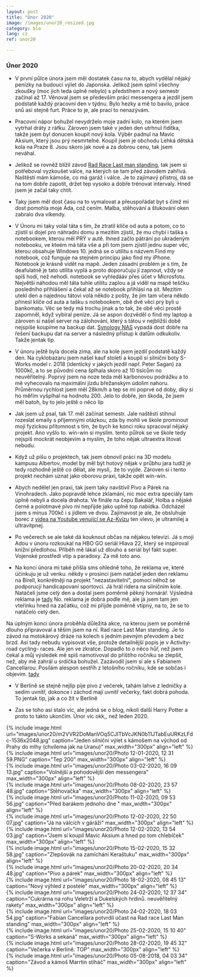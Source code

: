 ```yaml
---
layout: post
title: "Únor 2020"
image: /images/unor20_resized.jpg
category: blo
lang: cz
ref: unor20

---
```

 
 <h3>Únor 2020</h3>


- V první půlce února jsem měl dostatek času na to, abych vydělal nějaký penízky na budoucí výlet do Japonska. Jelikož jsem splnil všechny zkoušky (moc jich teda úplně nebylo) s předstihem a nový semestr začínal až 17. Věnoval jsem se především práci messengera a jezdil jsem podstatě každý pracovní den v týdnu. Bylo hezky a mě to bavilo, práce snů asi stejně furt. Práce to je, ale prací to nenazývám.

- Pracovní nápor bohužel nevydrželo moje zadní kolo, na kterém jsem vytrhal dráty z ráfku. Zároven jsem také v jeden den utrhnul řidítka, takže jsem byl donucen koupit nový kola. Výběr padnul na Mavic Aksium, který jsou prý nesmrtelné. Koupil jsem je obchodu Lehká dětská kola na Praze 8. Jsou skoro jak nové a za dobrou cenu, tak jsem neváhal. 

- Jelikož se rovněž blížil závod [Rad Race Last man standing](https://www.rad-race.com/), tak jsem si potřeboval vyzkoušet válce, na kterých se tam před závodem zahřívá. Naštěstí mám kámoše, co má garáž i válce. Je to zajímavý přístroj, dá se na tom dobře zapotit, držet tep vysoko a dobře trénovat intervaly. Hned jsem je začal taky chtít. 

- Taky jsem měl dost času na to vymalovat a přeuspořádat byt s čimž mi dost pomohla moje Áda, což cením. Malba, stěhování a štukování oken zabralo dva víkendy. 

- V Únoru mi taky volal táta s tim, že ztratil klíče od auta a potom, co to zjistil si dojel pro náhradní domu a mezitím zjistil, že mu chybí i taška s notebookem, kterou měl PRÝ v autě. Ihned začlo pátrání po ukradeným notebooku, ve kteém má táta vše a při tom jsem zjistil jednu super věc, kterou obsahuje Windows 10. jedná se o utilitu s názvem Find my notebook, což funguje na stejném principu jako find my iPhone. Notebook je krásně vidět na mapě. Jeden zásadní problém je s tím, že deafulatně je tato utilita vyplá a proto doporučuju jí zapnout, vždy se spíš hodí, než nehodí. notebook se vyhledááv přes účet v Microsfotu. Největší náhodou měl táta tuhle utilitu zaplou a já viděl na mapě teščku posledního přihlášení a čekal až se notebook přihlásí na sít. Mezitim utekl den a najednou tátovi volá někdo z pošty, že jim tam včera někdo přinesl klíče od auta a tašku s notebookem, obě dvě věci prý byli u bankomatu. Věc se tedy má trochu jinak a to tak, že obě věci prostě zapomněl, když vybíral peníze. Já se aspon dozvěděl o find my laptop a zároven si našel server na zálohování, který s tátou v nejbližší době nejspíše koupíme na backup dat. [Synology NAS](https://www.synology.com/cs-cz) vypadá dost dobře na řešení backupu dat na server a následný přístup k datům odkukoliv. Takže jentak tip. 

- V únoru ještě byla docela zima, ale na kole jsem jezdil podstatě každý den. Na cyklobazaru jsem našel kauf století a koupil si silniční boty S-Works model r. 2018 (identický v jakých jezdil např. Peter Sagan) za 1000kč, a to se původní cena šplhala skoro až 10 tisícům no neuvěřitelný. Poprvý jsem na noze teda měl karbonovou podrážku a to mě vyhecovalo na maximální jízdu břežanským údolím nahoru. Průměrnou rychlost jsem měl 28km/h a tep se mi poprvé od doby, dky si ho měřím vyšplhal na hodnotu 200. Jelo to dobře, jen škoda, že jsem měl batoh, by to jelo ještě o něco líp

- Jak jsem už psal, tak 17. měl začínat semestr. Jale naštěstí stihnul rozeslat emaily s příjemnými otázkou, zda by mohli ve škole prominout mojí fyzickou přítomnost s tím, že bych ke konci roku spracoval nějaký projekt. Ano vyšlo to. win-win si myslím. tento půlrok se ve škole tedy nejspíš mockrát neobjevím a myslím, že toho nějak ultraextra litovat nebudu.

- Když už píšu o projektech, tak jsem obnovil práci na 3D modelu kampusu Albertov, model by měl být hotový nějak v průbhu jara tudíž je tedy rozhodně ještě co dělat, ale myslí,. že to vyjde. Zároven si i tento projekt nechám uznat jako oborovu praxi, takže opět win-win.
 

- Abych nedělel jen praxi, tak jsem taky navštívil Pivo a Párek na Vinohradech. Jako popravdě lehce zklamání, nic moc extra speciály tam úplně nebyli a docela drahota. Ve finále na čepu Bakalář, Holba a nějaké černé a polotmavé pivo mi nepřijde jako uplně top nabídka. Odcházel jsem s mínus 700kč i s jídlem ve dvou. Zajímavost je ale, že obsluhuje borec z [videa na Youtube venující se Az-Kvízu](https://www.youtube.com/watch?v=URnBVxYifo4) ten vlevo, je ultramilej a ultravitpnej.

- Po večerech se ale také dá kouknout občas na nějakou televizi. Já s mojí Adou v únoru rozkoukal na HBO GO seriál Hlava 22, který se inspiroval knižní předlohou. Příběh mě lákal už dlouho a seriál byl fakt super. Vojenské prostředí vtip a paradoxy. Za mě toto ano.

- Na konci února mi také přišla sms ohledně toho, že reklama ve, které účinkuju je už venku. někdy v prosinci jsem natáčel jeden den reklamu na Birell, konkrétněji na projekt "nezastavitelní", pomocí něhož se podporucjí handicapovaní sportovci. Já hrál ridera na silničním kole. Natáčeli jsme celý den a dostal jsem poměrně pěkný hornárář. Výsledná reklama je [tady](https://vimeo.com/391609172?ref=em-share&fbclid=IwAR2tHc1Zfsf4WjIdCfy3gr88fZ_j6bdX60qOejylQmrUxxkJf-XIq5evOeU) No. reklama je dobrá podle mě, ale já jsem tam jen vteřinku hned na začátku, což mi přijde poměrně vtipný, na to, že se to natáčelo celý den.

Na úplným konci února proběhla důležitá akce, na kterou jsem se poměrně dlouho připravoval a těšim jsem na ní. Rad race Last Man standing. Je to závod na motokárový dráze na kolech s jedním pevným převodem a bez brzd. Asi tady nebudu vypisovat vše, protože detailnější popis je v Activity-road cycling- races. Ale jen ve zkratce. Dopadlo to o něco hůř, než jsem čekal a můj výsledek mě spíš namotivoval do příštího ročníku se zlepšit, než, aby mě zahrál u srdíčka bohužel. Zazávodil jsem si ale s Fabianem Cancellarou. Posílám alespon sestříh z letošního ročníku, kde se sobčas i objevím. [tady](https://www.youtube.com/watch?v=ArzMdQT_72g)

- V Berlíně se stejně nejlíp pije pivo z večerek, tahám lahve z ledničky a sedim uvnitř, dokonce i záchod mají uvnitř večerky, fakt dobrá pohoda. To jentak tip, jak a co žít v Berlíně


- Zas se toho asi stalo víc, ale jedná se o blog, nikoli další Harry Potter a proto to takto ukončím. Únor víc okk,, než leden 2020.


{% include image.html url="images/unor20/m2VVR2DoManVOq5CJITbVcJKN0b11JTabEuURKzLFdc-1536x2048.jpg" caption="Jeden silniční výlet s kámošem na východ od Prahy do mlhy (chvílema jak na Uranu)" max_width="300px" align="left" %}
<br>
{% include image.html url="images/unor20/Photo 12-01-2020, 12 31 59.PNG" caption="Tep 200" max_width="300px" align="left" %}
<br>
{% include image.html url="images/unor20/Photo 03-02-2020, 16 09 13.jpg" caption="Volnější a pohodovější den messengera" max_width="300px" align="left" %}
<br>
{% include image.html url="images/unor20/Photo 08-02-2020, 23 57 48.jpg" caption="Stěhovačka" max_width="300px" align="left" %}
<br>
{% include image.html url="images/unor20/Photo 11-02-2020, 09 53 56.jpg" caption="Před barákem jednoho dne " max_width="300px" align="left" %}
<br>
{% include image.html url="images/unor20/Photo 12-02-2020, 22 50 07.jpg" caption="Já na válcích v gáráži" max_width="300px" align="left" %}
<br>
{% include image.html url="images/unor20/Photo 12-02-2020, 13 54 03.jpg" caption="Jsem si koupil Mavic Aksium a hned po tom chlebíček" max_width="300px" align="left" %}
<br>
{% include image.html url="images/unor20/Photo 15-02-2020, 15 32 58.jpg" caption="Zlepšovák na zamíchání Keraštuku" max_width="300px" align="left" %}
<br>
{% include image.html url="images/unor20/Photo 20-02-2020, 20 34 48.jpg" caption="Pivo a párek" max_width="300px" align="left" %}
<br>
{% include image.html url="images/unor20/Photo 18-02-2020, 08 45 13" caption="Nový výhled z postele" max_width="300px" align="left" %}
<br>
{% include image.html url="images/unor20/Photo 24-02-2020, 12 37 34" caption="Cukrárna na rohu Veletrží a Dukelských hrdinů. neuvěřitelný rakety" max_width="300px" align="left" %}
<br>
{% include image.html url="images/unor20/Photo 24-02-2020, 18 03 54.jpg" caption="Fabian Cancellara potvrdil účast na Rad race Last Man standing" max_width="300px" align="left" %}
<br>
{% include image.html url="images/unor20/Photo 25-02-2020, 15 10 40" caption="S-Works a sekaná" max_width="300px" align="left" %}
<br>
{% include image.html url="images/unor20/Photo 28-02-2020, 19 45 32" caption="Večerka v Berlíně. TOP" max_width="300px" align="left" %}
<br>
{% include image.html url="images/unor20/Photo 05-08-2018, 04 03 34" caption="Závod a kámoš Marrtin stíháč" max_width="300px" align="left" %}